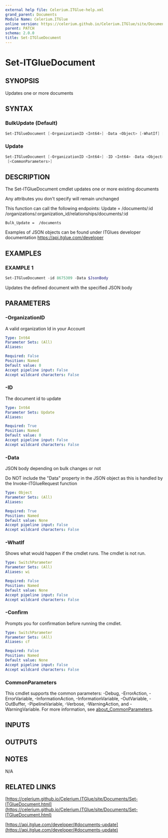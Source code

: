 ```yaml
---
external help file: Celerium.ITGlue-help.xml
grand_parent: Documents
Module Name: Celerium.ITGlue
online version: https://celerium.github.io/Celerium.ITGlue/site/Documents/Set-ITGlueDocument.html
parent: PATCH
schema: 2.0.0
title: Set-ITGlueDocument
---
```


# Set-ITGlueDocument

## SYNOPSIS
Updates one or more documents

## SYNTAX

### BulkUpdate (Default)
```powershell
Set-ITGlueDocument [-OrganizationID <Int64>] -Data <Object> [-WhatIf] [-Confirm] [<CommonParameters>]
```

### Update
```powershell
Set-ITGlueDocument [-OrganizationID <Int64>] -ID <Int64> -Data <Object> [-WhatIf] [-Confirm]
 [<CommonParameters>]
```

## DESCRIPTION
The Set-ITGlueDocument cmdlet updates one or more existing documents

Any attributes you don't specify will remain unchanged

This function can call the following endpoints:
    Update =    /documents/:id
                /organizations/:organization_id/relationships/documents/:id

    Bulk_Update =  /documents

Examples of JSON objects can be found under ITGlues developer documentation
    https://api.itglue.com/developer

## EXAMPLES

### EXAMPLE 1
```powershell
Set-ITGlueDocument -id 8675309 -Data $JsonBody
```

Updates the defined document with the specified JSON body

## PARAMETERS

### -OrganizationID
A valid organization Id in your Account

```yaml
Type: Int64
Parameter Sets: (All)
Aliases:

Required: False
Position: Named
Default value: 0
Accept pipeline input: False
Accept wildcard characters: False
```

### -ID
The document id to update

```yaml
Type: Int64
Parameter Sets: Update
Aliases:

Required: True
Position: Named
Default value: 0
Accept pipeline input: False
Accept wildcard characters: False
```

### -Data
JSON body depending on bulk changes or not

Do NOT include the "Data" property in the JSON object as this is handled
by the Invoke-ITGlueRequest function

```yaml
Type: Object
Parameter Sets: (All)
Aliases:

Required: True
Position: Named
Default value: None
Accept pipeline input: False
Accept wildcard characters: False
```

### -WhatIf
Shows what would happen if the cmdlet runs.
The cmdlet is not run.

```yaml
Type: SwitchParameter
Parameter Sets: (All)
Aliases: wi

Required: False
Position: Named
Default value: None
Accept pipeline input: False
Accept wildcard characters: False
```

### -Confirm
Prompts you for confirmation before running the cmdlet.

```yaml
Type: SwitchParameter
Parameter Sets: (All)
Aliases: cf

Required: False
Position: Named
Default value: None
Accept pipeline input: False
Accept wildcard characters: False
```

### CommonParameters
This cmdlet supports the common parameters: -Debug, -ErrorAction, -ErrorVariable, -InformationAction, -InformationVariable, -OutVariable, -OutBuffer, -PipelineVariable, -Verbose, -WarningAction, and -WarningVariable. For more information, see [about_CommonParameters](http://go.microsoft.com/fwlink/?LinkID=113216).

## INPUTS

## OUTPUTS

## NOTES
N/A

## RELATED LINKS

[https://celerium.github.io/Celerium.ITGlue/site/Documents/Set-ITGlueDocument.html](https://celerium.github.io/Celerium.ITGlue/site/Documents/Set-ITGlueDocument.html)

[https://api.itglue.com/developer/#documents-update](https://api.itglue.com/developer/#documents-update)

